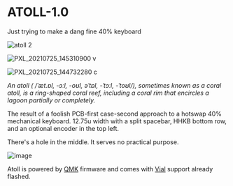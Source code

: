 # ATOLL-1.0
Just trying to make a dang fine 40% keyboard

![atoll 2](https://user-images.githubusercontent.com/8249924/125854223-ec8f4930-74ec-42a8-a7cb-50da966e4a7f.jpg)


![PXL_20210725_145310900 v](https://user-images.githubusercontent.com/8249924/126906880-5263100e-5dda-4875-903f-ba318d6638cb.jpg)


![PXL_20210725_144732280 c](https://user-images.githubusercontent.com/8249924/126906926-ce1df985-e50d-4d2f-8fac-8cef80fe73a3.jpg)




_An atoll ( /ˈæt.ɒl, -ɔːl, -oʊl, əˈtɒl, -ˈtɔːl, -ˈtoʊl/), sometimes known as a coral atoll, is a ring-shaped coral reef, including a coral rim that encircles a lagoon partially or completely._

The result of a foolish PCB-first case-second approach to a hotswap 40% mechanical keyboard. 12.75u width with a split spacebar, HHKB bottom row, and an optional encoder in the top left. 

There's a hole in the middle. It serves no practical purpose.



![image](https://user-images.githubusercontent.com/8249924/127027931-3962c3ee-2d07-43f1-9224-b6bf6e352ef6.png)


Atoll is powered by [QMK](qmk.fm) firmware and comes with [Vial](get.vial.toay) support already flashed.


